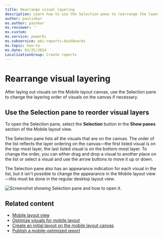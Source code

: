 ```yaml
---
title: Rearrange visual layering
description: Learn how to use the Selection pane to rearrange the layering order of the visuals on the mobile layout canvas.
author: paulinbar
ms.author: painbar
ms.reviewer: ''
ms.custom:
ms.service: powerbi
ms.subservice: pbi-reports-dashboards
ms.topic: how-to
ms.date: 03/25/2024
LocalizationGroup: Create reports
---
```


# Rearrange visual layering

After laying out visuals on the Mobile layout canvas, use the Selection pane to change the layering order of visuals on the canvas if necessary.

## Use the Selection pane to reorder visual layers

To open the Selection pane, select the **Selection** button in the **Show panes** section of the Mobile layout view.

The Selection pane lists all the visuals that are on the canvas. The order of the list reflects the layer ordering on the canvas&mdash;the first listed visual is on the top-most layer, the last listed visual is on the bottom-most layer. To change the order, you can either drag and drop a visual to another place on the list or select a visual and use the arrow buttons to move it up or down.

The Selection pane also has an appearance indication for each visual in the list, but it isn't possible to change the appearance in the Mobile layout view&mdash;this must be done in the regular desktop layout view.

![Screenshot showing Selection pane and how to open it.](media/power-bi-create-mobile-optimized-report-order-layers/mobile-layout-selection-pane.png)

## Related content

* [Mobile layout view](power-bi-create-mobile-optimized-report-mobile-layout-view.md)
* [Optimize visuals for mobile layout](power-bi-create-mobile-optimized-report-format-visuals.md)
* [Create an initial layout on the mobile layout canvas](power-bi-create-mobile-optimized-report-initial-layout.md)
* [Publish a mobile-optimized report](power-bi-create-mobile-optimized-report-about.md#publish-a-mobile-optimized-report)